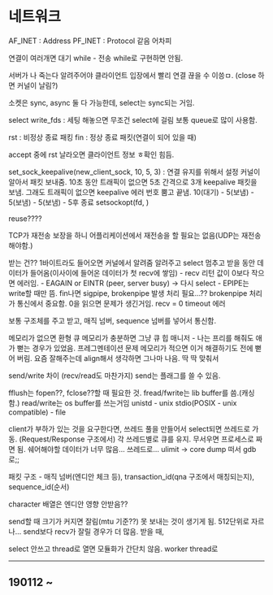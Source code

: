# 네트워크 

AF_INET : Address
PF_INET : Protocol
같음 어차피 

연결이 여러개면 대기 while - 전송 while로 구현하면 안됨.

서버가 나 죽는다 알려주어야 클라이언트 입장에서 빨리 연결 끊을 수 이씅ㅁ. (close 하면 커널이 날림?)

소켓은 sync, async 둘 다 가능한데, select는 sync되는 거임.

select
write_fds : 세팅 해놓으면 무조건 select에 걸림 보통 queue로 많이 사용함.

rst : 비정상 종료 패킹
fin : 정상 종료 패킷(연결이 되어 있을 때)

accept 중에 rst 날라오면 클라이언트 정보 ㅎ확인 힘듬.

set_sock_keepalive(new_client_sock, 10, 5, 3) : 연결 유지를 위해서 설정 커널이 알아서 패킷 보내줌. 10초 동안 트래픽이 없으면 5초 간격으로 3개 keepalive 패킷을 보냄. 
그래도 트래픽이 없으면 keepalive 에러 번호 뿜고 끝냄. 10(대기) - 5(보냄) - 5(보냄) - 5(보냄) - 5후 종료
    setsockopt(fd, )

reuse????

TCP가 재전송 보장을 하니 어플리케이션에서 재전송을 할 필요는 없음(UDP는 재전송 해야함.)

받는 건?? 1바이트라도 들어오면 커널에서 알려줌 알려주고 select 멈추고 받을 동안 데이터가 들어옴(이사이에 들어온 데이터가 첫 recv에 쌓임)
    - recv 리턴 값이 0보다 작으면 에러임.
    - EAGAIN or EINTR (peer, server busy) -> 다시 select
    - EPIPE는 write할 때만 뜸. fin나면 sigpipe, brokenpipe 발생 처리 필요...?? brokenpipe 처리가 통신에서 중요함. 0을 읽으면 문제가 생긴거임. recv = 0 timeout 에러

보통 구조체를 주고 받고, 매직 넘버, sequence 넘버를 넣어서 통신함.

메모리가 없으면 환형 큐
메모리가 충분하면  그냥 큐
힙 매니저 - 나는 프리를 해줘도 애가 뻗는 경우가 있었음.  프레그멘테이션 문제 메모리가 적으면 이거 해결하기도 전에 뻗어 버림.
요즘 잘해주는데 align해서 생각하면 그나마 나음. 딱 딱 맞춰서

send/write 차이 (recv/read도 마찬가지)
send는 플래그를 쓸 수 있음.

fflush는 fopen??, fclose??할 때 필요한 것. fread/fwrite는 lib buffer를 씀.(캐싱함.) read/write는 os buffer를 쓰는거임
unistd - unix
stdio(POSIX - unix compatible) - file

client가 부하가 있는 것을 요구한다면, 쓰레드 풀을 만들어서 select되면 쓰레드로 가동. (Request/Response 구조에서)
각 쓰레드별로 큐를 유지. 무서우면 프로세스로 짜면 됨. 쉐어해야할 데이터가 너무 많음... 쓰레드로...
ulimit -> core dump 떠서 gdb로;; 

패킷 구조 - 매직 넘버(엔디안 체크 등),  transaction_id(qna 구조에서 매칭되는지), sequence_id(순서)

character 배열은 엔디안 영향 안받음?? 

send할 때 크기가 커지면 잘림(mtu 기준??) 못 보내는 것이 생기게 됨. 512단위로 자르나... send보다 recv가 잘릴 경우가 더 많음.
받을 때, 

select 안쓰고 thread로 열면 모듈화가 간단치 않음. worker thread로 


------------------------

## 190112 ~ 

